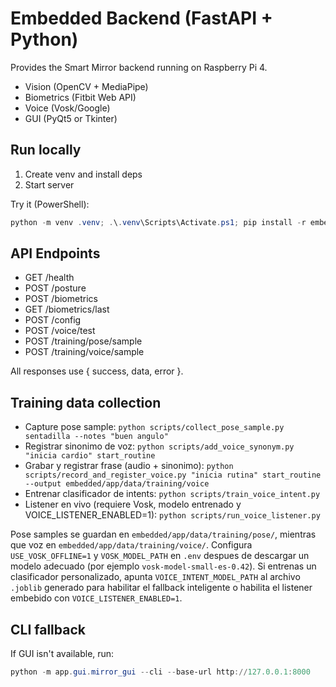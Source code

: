 # Embedded Backend (FastAPI + Python)

Provides the Smart Mirror backend running on Raspberry Pi 4.

- Vision (OpenCV + MediaPipe)
- Biometrics (Fitbit Web API)
- Voice (Vosk/Google)
- GUI (PyQt5 or Tkinter)

## Run locally

1. Create venv and install deps
2. Start server

Try it (PowerShell):

```powershell
python -m venv .venv; .\.venv\Scripts\Activate.ps1; pip install -r embedded/requirements.txt; uvicorn app.api.main:app --reload --host 0.0.0.0 --port 8000
```

## API Endpoints
- GET /health
- POST /posture
- POST /biometrics
- GET /biometrics/last
- POST /config
- POST /voice/test
- POST /training/pose/sample
- POST /training/voice/sample

All responses use { success, data, error }.

## Training data collection
- Capture pose sample: `python scripts/collect_pose_sample.py sentadilla --notes "buen angulo"`
- Registrar sinonimo de voz: `python scripts/add_voice_synonym.py "inicia cardio" start_routine`
- Grabar y registrar frase (audio + sinonimo): `python scripts/record_and_register_voice.py "inicia rutina" start_routine --output embedded/app/data/training/voice`
- Entrenar clasificador de intents: `python scripts/train_voice_intent.py`
- Listener en vivo (requiere Vosk, modelo entrenado y VOICE_LISTENER_ENABLED=1): `python scripts/run_voice_listener.py`

Pose samples se guardan en `embedded/app/data/training/pose/`, mientras que voz en `embedded/app/data/training/voice/`. Configura `USE_VOSK_OFFLINE=1` y `VOSK_MODEL_PATH` en `.env` despues de descargar un modelo adecuado (por ejemplo `vosk-model-small-es-0.42`). Si entrenas un clasificador personalizado, apunta `VOICE_INTENT_MODEL_PATH` al archivo `.joblib` generado para habilitar el fallback inteligente o habilita el listener embebido con `VOICE_LISTENER_ENABLED=1`.

## CLI fallback
If GUI isn't available, run:

```powershell
python -m app.gui.mirror_gui --cli --base-url http://127.0.0.1:8000
```
